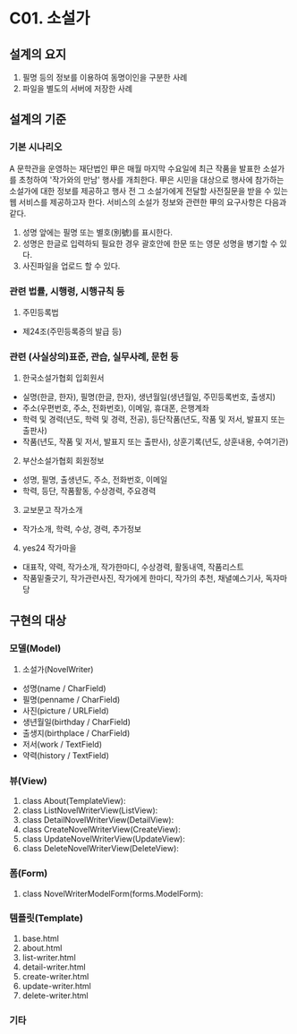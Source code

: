 # C01. 소설가
## 설계의 요지
1. 필명 등의 정보를 이용하여 동명이인을 구분한 사례
2. 파일을 별도의 서버에 저장한 사례

## 설계의 기준
### 기본 시나리오
A 문학관을 운영하는 재단법인 甲은 매월 마지막 수요일에 최근 작품을 발표한 소설가를 초청하여 '작가와의 만남' 행사를 개최한다. 甲은 시민을 대상으로 행사에 참가하는 소설가에 대한 정보를 제공하고 행사 전 그 소설가에게 전달할 사전질문을 받을 수 있는 웹 서비스를 제공하고자 한다. 서비스의 소설가 정보와 관련한 甲의 요구사항은 다음과 같다.
1. 성명 앞에는 필명 또는 별호(別號)를 표시한다.
2. 성명은 한글로 입력하되 필요한 경우 괄호안에 한문 또는 영문 성명을 병기할 수 있다.
3. 사진파일을 업로드 할 수 있다.

### 관련 법률, 시행령, 시행규칙 등
1. 주민등록법
* 제24조(주민등록증의 발급 등)

### 관련 (사실상의)표준, 관습, 실무사례, 문헌 등
1. 한국소설가협회 입회원서
* 실명(한글, 한자), 필명(한글, 한자), 생년월일(생년월일, 주민등록번호, 출생지)
* 주소(우편번호, 주소, 전화번호), 이메일, 휴대폰, 은행계좌
* 학력 및 경력(년도, 학력 및 경력, 전공), 등단작품(년도, 작품 및 저서, 발표지 또는 출판사)
* 작품(년도, 작품 및 저서, 발표지 또는 출판사), 상훈기록(년도, 상훈내용, 수여기관)

2. 부산소설가협회 회원정보
* 성명, 필명, 출생년도, 주소, 전화번호, 이메일
* 학력, 등단, 작품활동, 수상경력, 주요경력

3. 교보문고 작가소개
* 작가소개, 학력, 수상, 경력, 추가정보

4. yes24 작가마을
* 대표작, 약력, 작가소개, 작가한마디, 수상경력, 활동내역, 작품리스트
* 작품밑줄긋기, 작가관련사진, 작가에게 한마디, 작가의 추천, 채녈예스기사, 독자마당

## 구현의 대상
### 모델(Model)
1. 소설가(NovelWriter)
* 성명(name / CharField)
* 필명(penname / CharField)
* 사진(picture / URLField)
* 생년월일(birthday / CharField)
* 출생지(birthplace / CharField)
* 저서(work / TextField)
* 약력(history / TextField)

### 뷰(View)
1. class About(TemplateView):
2. class ListNovelWriterView(ListView):
3. class DetailNovelWriterView(DetailView):
4. class CreateNovelWriterView(CreateView):
5. class UpdateNovelWriterView(UpdateView):
6. class DeleteNovelWriterView(DeleteView):

### 폼(Form)
1. class NovelWriterModelForm(forms.ModelForm):

### 템플릿(Template)
1. base.html
2. about.html
3. list-writer.html
4. detail-writer.html
5. create-writer.html
6. update-writer.html
7. delete-writer.html

### 기타